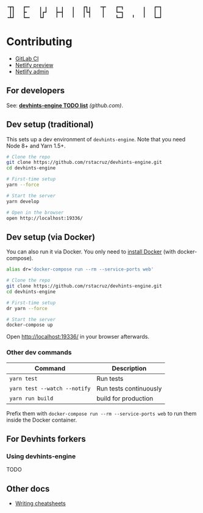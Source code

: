 ```
╺┳┓   ┏━╸   ╻ ╻   ╻ ╻   ╻   ┏┓╻   ╺┳╸   ┏━┓       ╻   ┏━┓
 ┃┃   ┣╸    ┃┏┛   ┣━┫   ┃   ┃┗┫    ┃    ┗━┓       ┃   ┃ ┃
╺┻┛   ┗━╸   ┗┛    ╹ ╹   ╹   ╹ ╹    ╹    ┗━┛   ╹   ╹   ┗━┛
```

# Contributing

- [GitLab CI](https://gitlab.com/rstacruz/devhints-engine/pipelines)
- [Netlify preview](http://devhints-engine-preview.netlify.com/)
- [Netlify admin](https://app.netlify.com/sites/devhints-engine-preview/settings/general)

## For developers

See: **[devhints-engine TODO list](https://github.com/rstacruz/devhints-engine/issues/10)** _(github.com)_.

## Dev setup (traditional)

This sets up a dev environment of `devhints-engine`. Note that you need Node 8+ and Yarn 1.5+.

```bash
# Clone the repo
git clone https://github.com/rstacruz/devhints-engine.git
cd devhints-engine

# First-time setup
yarn --force

# Start the server
yarn develop

# Open in the browser
open http://localhost:19336/
```

## Dev setup (via Docker)

You can also run it via Docker. You only need to [install Docker](https://gist.github.com/rstacruz/297fc799f094f55d062b982f7dac9e41) (with docker-compose).

```bash
alias dr='docker-compose run --rm --service-ports web'

# Clone the repo
git clone https://github.com/rstacruz/devhints-engine.git
cd devhints-engine

# First-time setup
dr yarn --force

# Start the server
docker-compose up
```

Open <http://localhost:19336/> in your browser afterwards.

### Other dev commands

| Command                      | Description            |
| ---------------------------- | ---------------------- |
| `yarn test`                  | Run tests              |
| `yarn test --watch --notify` | Run tests continuously |
| `yarn run build`             | build for production   |

Prefix them with `docker-compose run --rm --service-ports web` to run them inside the Docker container.

## For Devhints forkers

### Using devhints-engine

TODO

## Other docs

- [Writing cheatsheets](docs/writing_cheatsheets.md)
